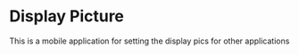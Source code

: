 Display Picture
===========


This is a mobile application for setting the display pics for other applications
